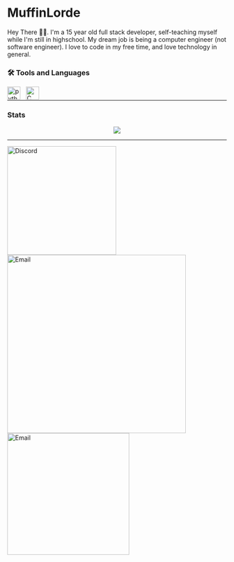 # MuffinLorde
Hey There 👋🏽. I'm a 15 year old full stack developer, self-teaching myself while I'm still in highschool. My dream job is being a computer engineer (not software engineer). I love to code in my free time, and love technology in general. <br>

### 🛠️ Tools and Languages

<img align="left" alt="python" width="30px" style="padding-right:10px;" src="https://github.com/SoapyTheToast/coding-icons/blob/main/programming%20languages/Python.png"/>
<img align="left" alt="C" width="30px" style="padding-right:10px;" src="https://github.com/MuffinLorde/MuffinLorde/blob/main/icons/C.png"/> </br>

---
### Stats
<p align="center">
  <img  src = "https://github-readme-stats.vercel.app/api?username=MuffinLorde&show_icons=true&theme=gotham&line_height=27"> </br>
</p>


---

<img align="left" width=250px alt="Discord" style="padding-right:10px;" src="https://img.shields.io/badge/MuffinLord3-Discord?style=for-the-badge&logo=Discord&logoColor=white&color=black"/>
<img align="left" width=410px alt="Email" style="padding-right:10px;" src="https://img.shields.io/badge/lordemuffin%40gmail.com-Gmail?style=for-the-badge&logo=Gmail&logoColor=white&color=black"/>
<img align="left" width=280px alt="Email" style="padding-right:10px;" src="https://img.shields.io/badge/u%2FMuffinLorde%20-%20Reddit?style=for-the-badge&logo=reddit&logoColor=white&color=black"/>
